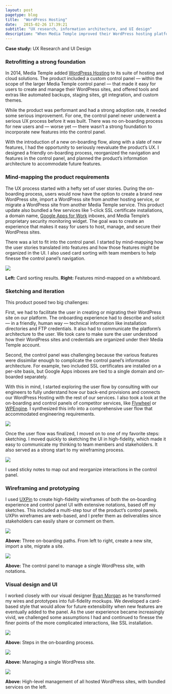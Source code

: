 ```yaml
---
layout: post
pagetype: blog
title:  "WordPress Hosting"
date:   2015-02-26 17:39:21
subtitle: "UX research, information architecture, and UI design"
description: "When Media Temple improved their WordPress hosting platform with a new on-boarding flow and a slate of new features, I had the opportunity to seriously reevaluate the product&rsquo;s UX. I designed a friendly on-boarding process, reorganized the navigation and features in the control panel, and planned the product&rsquo;s information architecture to accommodate future features."
---
```


<p class="subtitle"><strong>Case study:</strong> UX Research and UI Design</p>

<h3>Retrofitting a strong foundation</h3>

In 2014, Media Temple added [WordPress Hosting][mtwordpress] to its suite of hosting and cloud solutions. The product included a custom control panel &mdash; within the scope of the larger Media Temple control panel &mdash; that made it easy for users to create and manage their WordPress sites, and offered tools and extras like automated backups, staging sites, git integration, and custom themes.

While the product was performant and had a strong adoption rate, it needed some serious improvement. For one, the control panel never underwent a serious UX process before it was built. There was no on-boarding process for new users and &mdash; worse yet &mdash; there wasn&rsquo;t a strong foundation to incorporate new features into the control panel.

With the introduction of a new on-boarding flow, along with a slate of new features, I had the opportunity to seriously reevaluate the product&rsquo;s UX. I designed a friendly on-boarding process, reorganized the navigation and features in the control panel, and planned the product&rsquo;s information architecture to accommodate future features.

<h3>Mind-mapping the product requirements</h3>

The UX process started with a hefty set of user stories. During the on-boarding process, users would now have the option to create a brand new WordPress site, import a WordPress site from another hosting service, or migrate a WordPress site from another Media Temple service. This product update also bundled a few services like 1-click SSL certificate installations, a domain name, [Google Apps for Work][googleappscasestudy] inboxes, and Media Temple&rsquo;s proprietary security monitoring widget. The goal was to create an experience that makes it easy for users to host, manage, and secure their WordPress sites.

There was a lot to fit into the control panel. I started by mind-mapping how the user stories translated into features and how those features might be organized in the UI. I also used card sorting with team members to help finesse the control panel&rsquo;s navigation.

<img class="large" src="/images/wordpress-mind-mapping.jpg" />

<p class="caption"><strong>Left:</strong> Card sorting results. <strong>Right:</strong> Features mind-mapped on a whiteboard.</p>

<h3>Sketching and iteration</h3>

This product posed two big challenges:

First, we had to facilitate the user in creating or migrating their WordPress site on our platform. The onboarding experience had to describe and solicit  &mdash; in a friendly, human way &mdash; technical information like installation directories and FTP credentials. It also had to communicate the platform&rsquo;s architecture to the user. We took care to make sure the user understood how their WordPress sites and credentials are organized under their Media Temple account.

Second, the control panel was challenging because the various features were dissimilar enough to complicate the control panel&rsquo;s information architecture. For example, two included SSL certificates are installed on a per-site basis, but Google Apps inboxes are tied to a single domain and on-boarded separately.

With this in mind, I started exploring the user flow by consulting with our engineers to fully understand how our back-end provisions and connects our WordPress Hosting with the rest of our services. I also took a look at the on-boarding and control panels of competitor services, like [Flywheel][flywheel] or [WPEngine][wpengine]. I synthesized this info into a comprehensive user flow that accommodated engineering requirements.

<img class="large" src="/images/wordpress-user-flow.png" />


Once the user flow was finalized, I moved on to one of my favorite steps: sketching. I moved quickly to sketching the UI in high-fidelity, which made it easy to communicate my thinking to team members and stakeholders. It also served as a strong start to my wireframing process.

<img class="" src="/images/wordpress-panel-sketch.jpg" />

<p class="caption">I used sticky notes to map out and reorganize interactions in the control panel.</p>





<h3>Wireframing and prototyping</h3>

I used [UXPin][uxpin] to create high-fidelity wireframes of both the on-boarding experience and control panel UI with extensive notations, based off my sketches. This included a multi-step tour of the product&rsquo;s control panels. UXPin wireframes are web-based, and I prefer them as deliverables since stakeholders can easily share or comment on them.

<img class="large" src="/images/wordpress-onboard-wireframes.png" />

<p class="caption"><strong>Above:</strong> Three on-boarding paths. From left to right, create a new site, import a site, migrate a site.</p>

<img class="large" src="/images/wordpress-my-site-control-panel.png" />

<p class="caption"><strong>Above:</strong> The control panel to manage a single WordPress site, with notations.</p>





<h3>Visual design and UI</h3>

I worked closely with our visual designer [Ryan Morgan][ryanmorgan] as he transformed my wires and prototypes into full-fidelity mockups. We developed a card-based style that would allow for future extensibility when new features are eventually added to the panel. As the user experience became increasingly vivid, we challenged some assumptions I had and continued to finesse the finer points of the more complicated interactions, like SSL installation.

<img class="large" src="/images/wordpress-onboard-ui.png" />

<p class="caption"><strong>Above:</strong> Steps in the on-boarding process.</p>

<img class="large" src="/images/wordpress-my-site-ui.png" />

<p class="caption"><strong>Above:</strong> Managing a single WordPress site.</p>

<img class="large" src="/images/wordpress-all-sites-ui.png" />

<p class="caption"><strong>Above:</strong> High-level management of all hosted WordPress sites, with bundled services on the left.</p>

[mtwordpress]: http://mediatemple.net/wordpress/
[googleappscasestudy]: /case-study-google-apps-reselling.html
[flywheel]: https://getflywheel.com/
[wpengine]:    http://wpengine.com/
[ryanmorgan]: http://900rpm.com/
[uxpin]: http://uxpin.com/
